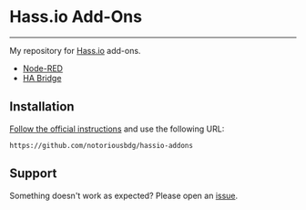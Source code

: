 # Hass.io Add-Ons
---------

My repository for [Hass.io](https://home-assistant.io/hassio/) add-ons.

* [Node-RED](https://github.com/notoriousbdg/hassio-addons/tree/master/node-red)
* [HA Bridge](https://github.com/notoriousbdg/hassio-addons/tree/master/ha-bridge)

## Installation

[Follow the official instructions](https://home-assistant.io/hassio/installing_third_party_addons/) and use the following URL:

    https://github.com/notoriousbdg/hassio-addons

## Support

Something doesn't work as expected? Please open an [issue](https://github.com/notoriousbdg/hassio-addons/issues).
